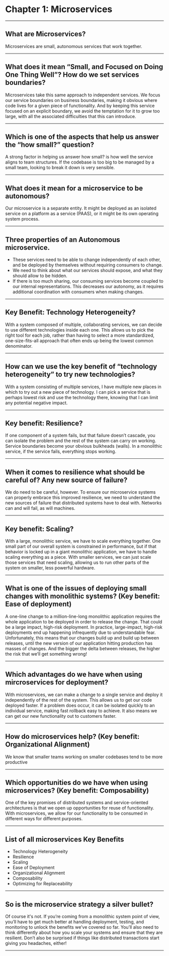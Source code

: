 # Chapter 1: Microservices

---
## What are Microservices?
Microservices are small, autonomous services that work together.

---
## What does it mean “Small, and Focused on Doing One Thing Well”? How do we set services boundaries?
Microservices take this same approach to independent services. We focus our service boundaries on business boundaries, making it obvious where code lives for a given piece of functionality. And by keeping this service focused on an explicit boundary, we avoid the temptation for it to grow too large, with all the associated difficulties that this can introduce.

---
## Which is one of the aspects that help us answer the “how small?” question?
A strong factor in helping us answer how small? is how well the service aligns to team structures. If the codebase is too big to be managed by a small team, looking to break it down is very sensible.

---
## What does it mean for a microservice to be autonomous?
Our microservice is a separate entity. It might be deployed as an isolated service on a platform as a service (PAAS), or it might be its own operating system process.

---
## Three properties of an Autonomous microservice.
- These services need to be able to change independently of each other, and be deployed by themselves without requiring consumers to change.
- We need to think about what our services should expose, and what they should allow to be hidden.
- If there is too much sharing, our consuming services become coupled to our internal representations. This decreases our autonomy, as it requires additional coordination with consumers when making changes.

---
## Key Benefit: Technology Heterogeneity?
With a system composed of multiple, collaborating services, we can decide to use different technologies inside each one. This allows us to pick the right tool for each job, rather than having to select a more standardized, one-size-fits-all approach that often ends up being the lowest common denominator.

---
## How can we use the key benefit of  “technology heterogeneity” to try new technologies?
With a system consisting of multiple services, I have multiple new places in which to try out a new piece of technology. I can pick a service that is perhaps lowest risk and use the technology there, knowing that I can limit any potential negative impact.

---
## Key benefit: Resilience?
If one component of a system fails, but that failure doesn’t cascade, you can isolate the problem and the rest of the system can carry on working. Service boundaries become your obvious bulkheads (walls). In a monolithic service, if the service fails, everything stops working.

---
## When it comes to resilience what should be careful of? Any new source of failure?
We do need to be careful, however. To ensure our microservice systems can properly embrace this improved resilience, we need to understand the new sources of failure that distributed systems have to deal with. Networks can and will fail, as will machines.

---
## Key benefit: Scaling?
With a large, monolithic service, we have to scale everything together. One small part of our overall system is constrained in performance, but if that behavior is locked up in a giant monolithic application, we have to handle scaling everything as a piece. With smaller services, we can just scale those services that need scaling, allowing us to run other parts of the system on smaller, less powerful hardware.

---
## What is one of the issues of deploying small changes with monolithic systems? (Key benefit: Ease of deployment)
 A one-line change to a million-line-long monolithic application requires the whole application to be deployed in order to release the change. That could be a large impact, high-risk deployment. In practice, large-impact, high-risk deployments end up happening infrequently due to understandable fear. Unfortunately, this means that our changes build up and build up between releases, until the new version of our application hitting production has masses of changes. And the bigger the delta between releases, the higher the risk that we’ll get something wrong!

---
## Which advantages do we have when using mircroservices for deployment?
With microservices, we can make a change to a single service and deploy it independently of the rest of the system. This allows us to get our code deployed faster. If a problem does occur, it can be isolated quickly to an individual service, making fast rollback easy to achieve. It also means we can get our new functionality out to customers faster.

---
## How do microservices help? (Key benefit: Organizational Alignment)
We know that smaller teams working on smaller codebases tend to be more productive

---
## Which opportunities do we have when using microservices? (Key benefit: Composability)
One of the key promises of distributed systems and service-oriented architectures is that we open up opportunities for reuse of functionality. With microservices, we allow for our functionality to be consumed in different ways for different purposes.

---
## List of all microservices Key Benefits
- Technology Heterogeneity
- Resilience
- Scaling
- Ease of Deployment
- Organizational Alignment
- Composability
- Optimizing for Replaceability

---
## So is the microservice strategy a silver bullet?
Of course it's not. If you’re coming from a monolithic system point of view, you’ll have to get much better at handling deployment, testing, and monitoring to unlock the benefits we’ve covered so far. You’ll also need to think differently about how you scale your systems and ensure that they are resilient. Don’t also be surprised if things like distributed transactions start giving you headaches, either!

---

